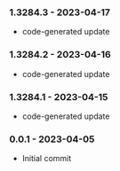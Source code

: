 ### 1.3284.3 - 2023-04-17

- code-generated update

### 1.3284.2 - 2023-04-16

- code-generated update

### 1.3284.1 - 2023-04-15

- code-generated update

### 0.0.1 - 2023-04-05

- Initial commit